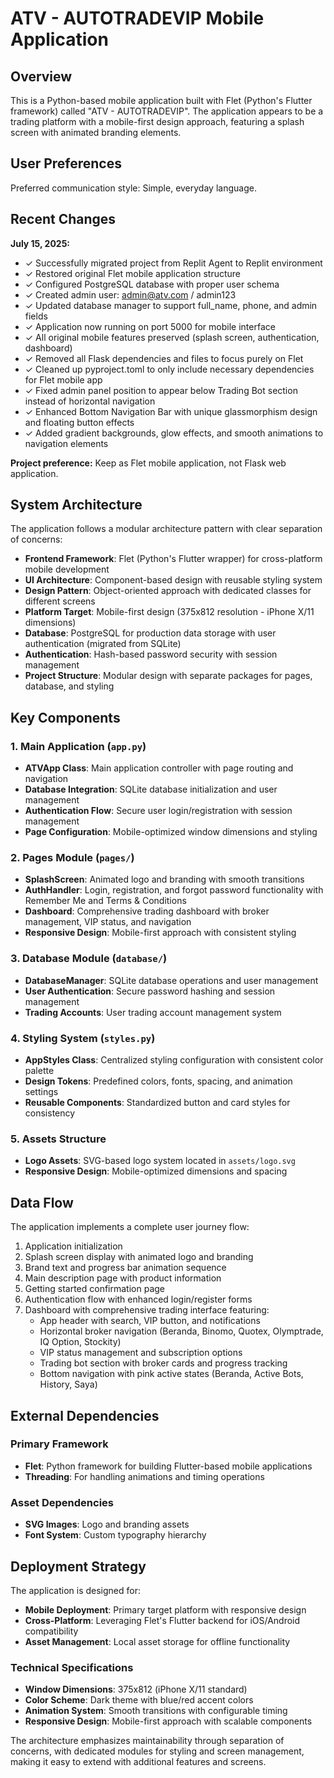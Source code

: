 # ATV - AUTOTRADEVIP Mobile Application

## Overview

This is a Python-based mobile application built with Flet (Python's Flutter framework) called "ATV - AUTOTRADEVIP". The application appears to be a trading platform with a mobile-first design approach, featuring a splash screen with animated branding elements.

## User Preferences

Preferred communication style: Simple, everyday language.

## Recent Changes

**July 15, 2025:**
- ✓ Successfully migrated project from Replit Agent to Replit environment
- ✓ Restored original Flet mobile application structure
- ✓ Configured PostgreSQL database with proper user schema
- ✓ Created admin user: admin@atv.com / admin123
- ✓ Updated database manager to support full_name, phone, and admin fields
- ✓ Application now running on port 5000 for mobile interface
- ✓ All original mobile features preserved (splash screen, authentication, dashboard)
- ✓ Removed all Flask dependencies and files to focus purely on Flet
- ✓ Cleaned up pyproject.toml to only include necessary dependencies for Flet mobile app
- ✓ Fixed admin panel position to appear below Trading Bot section instead of horizontal navigation
- ✓ Enhanced Bottom Navigation Bar with unique glassmorphism design and floating button effects
- ✓ Added gradient backgrounds, glow effects, and smooth animations to navigation elements

**Project preference:** Keep as Flet mobile application, not Flask web application.

## System Architecture

The application follows a modular architecture pattern with clear separation of concerns:

- **Frontend Framework**: Flet (Python's Flutter wrapper) for cross-platform mobile development
- **UI Architecture**: Component-based design with reusable styling system
- **Design Pattern**: Object-oriented approach with dedicated classes for different screens
- **Platform Target**: Mobile-first design (375x812 resolution - iPhone X/11 dimensions)
- **Database**: PostgreSQL for production data storage with user authentication (migrated from SQLite)
- **Authentication**: Hash-based password security with session management
- **Project Structure**: Modular design with separate packages for pages, database, and styling

## Key Components

### 1. Main Application (`app.py`)
- **ATVApp Class**: Main application controller with page routing and navigation
- **Database Integration**: SQLite database initialization and user management
- **Authentication Flow**: Secure user login/registration with session management
- **Page Configuration**: Mobile-optimized window dimensions and styling

### 2. Pages Module (`pages/`)
- **SplashScreen**: Animated logo and branding with smooth transitions
- **AuthHandler**: Login, registration, and forgot password functionality with Remember Me and Terms & Conditions
- **Dashboard**: Comprehensive trading dashboard with broker management, VIP status, and navigation
- **Responsive Design**: Mobile-first approach with consistent styling

### 3. Database Module (`database/`)
- **DatabaseManager**: SQLite database operations and user management
- **User Authentication**: Secure password hashing and session management
- **Trading Accounts**: User trading account management system

### 4. Styling System (`styles.py`)
- **AppStyles Class**: Centralized styling configuration with consistent color palette
- **Design Tokens**: Predefined colors, fonts, spacing, and animation settings
- **Reusable Components**: Standardized button and card styles for consistency

### 5. Assets Structure
- **Logo Assets**: SVG-based logo system located in `assets/logo.svg`
- **Responsive Design**: Mobile-optimized dimensions and spacing

## Data Flow

The application implements a complete user journey flow:
1. Application initialization
2. Splash screen display with animated logo and branding
3. Brand text and progress bar animation sequence
4. Main description page with product information
5. Getting started confirmation page
6. Authentication flow with enhanced login/register forms
7. Dashboard with comprehensive trading interface featuring:
   - App header with search, VIP button, and notifications
   - Horizontal broker navigation (Beranda, Binomo, Quotex, Olymptrade, IQ Option, Stockity)
   - VIP status management and subscription options
   - Trading bot section with broker cards and progress tracking
   - Bottom navigation with pink active states (Beranda, Active Bots, History, Saya)

## External Dependencies

### Primary Framework
- **Flet**: Python framework for building Flutter-based mobile applications
- **Threading**: For handling animations and timing operations

### Asset Dependencies
- **SVG Images**: Logo and branding assets
- **Font System**: Custom typography hierarchy

## Deployment Strategy

The application is designed for:
- **Mobile Deployment**: Primary target platform with responsive design
- **Cross-Platform**: Leveraging Flet's Flutter backend for iOS/Android compatibility
- **Asset Management**: Local asset storage for offline functionality

### Technical Specifications
- **Window Dimensions**: 375x812 (iPhone X/11 standard)
- **Color Scheme**: Dark theme with blue/red accent colors
- **Animation System**: Smooth transitions with configurable timing
- **Responsive Design**: Mobile-first approach with scalable components

The architecture emphasizes maintainability through separation of concerns, with dedicated modules for styling and screen management, making it easy to extend with additional features and screens.